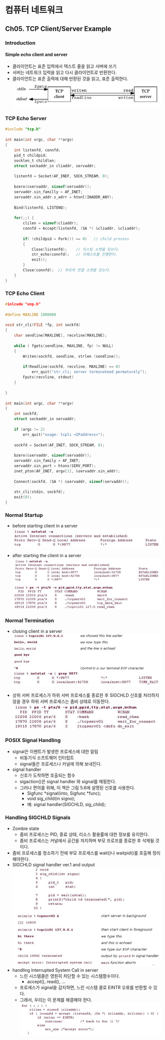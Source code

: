 # 컴퓨터 네트워크
## Ch05. TCP Client/Server Example
### Introduction
#### Simple echo client and server
- 클라이언트는 표준 입력에서 텍스트 줄을 읽고 서버에 쓰기
- 서버는 네트워크 입력을 읽고 다시 클라이언트로 반환한다.
- 클라이언트는 표준 출력에 대해 반환된 것을 읽고, 표준 출력한다.
![그림1](./그림1.png)

### TCP Echo Server
```C
#include "tcp.h"

int main(int srgc, char **argv)
{
    int listenfd, connfd;
    pid_t childpid;
    socklen_t childlen;
    struct sockaddr_in cliaddr, servaddr;

    listenfd = Socket(AF_INEF, SOCK_STREAM, 0);

    bzero(&servaddr, sizeof(servaddr));
    servaddr.sin_familly = AF_INET;
    servaddr.sin_addr.s_adrr = htonl(INADDR_ANY);

    Bind(listenfd, LISTENQ);

    for(;;) {
        clilen = sizeof(cliaddr);
        connfd = Accept(listenfd, (SA *) &cliaddr, &cliaddr);

        if( (childpid = Fork()) == 0)   // child process
        {
            Close(listenfd);    // 리스팅 소켓을 닫는다.
            str_echo(connfd);   // 리퀘스트를 진행한다.
            exit();
        }
        Close(connfd);  // 부모의 연결 소켓을 닫는다.
    }
}
```

### TCP Echo Client
```c
#inlcude "unp.h"

#define MAXLINE 1000000

void str_cli(FILE *fp, int sockfd)
{
    char sendline[MAXLINE], recvline[MAXLINE];

    while ( fgets(sendline, MAXLINE, fp) != NULL)
    {
        Writen(sockfd, sendline, strlen (sendline));

        if(Readline(sockfd, recvline, MAXLINE) == 0)
            err_quit("str_cli; server terminateed permaturely");
        Fputs(recvline, stdout)
    }
    
}

int main(int argc, char **argv)
{
    int sockfd;
    struct sockaddr_in servaddr;

    if (argc != 2)
        err_quit("usage: tcpli <IPaddress>");
    
    sockfd = Socket(AF_INET, SOCK_STREAM, 0);

    bzero(&servaddr, sizeof(servaddr));
    servaddr.sin_family = AF_INET;
    servaddr.sin_port = htons(SERV_PORT);
    inet_pton(AF_INET, argv[1], &servaddr.sin_addr);

    Connect(sockfd, (SA *) &servaddr, sizeof(servaddr));

    str_cli(stdin, sockfd);
    exit(0);
}
```
### Normal Startup
- before starting client in a server
    ![그림2](./그림2.png)

- after starting the client in a server
    ![그림3](./그림3.png)

### Normal Termination
- closing client in a server
    ![그림4](./그림4.png)

- 상위 서버 프로세스가 하위 서버 프로세스를 종료한 후 SIGCHLD 신호를 처리하지 않을 경우 하위 서버 프로세스는 좀비 상태로 이동한다.
    ![그림5](./그림5.png)

### POSIX Signal Handling
- signal은 이벤트가 발생한 프로세스에 대한 알림
  - 비동기식 소프트웨어 인터럽트
  - signal들은 프로세스나 커널에 의해 보내진다.
- signal handler
  - 신호가 도착하면 호출되는 함수
  - sigaction()은 signal handler 와 signal를 매핑한다.
  - 그러나 편의를 위해, 이 책은 그림 5.6에 설명된 신호를 사용한다.
    - Sigfunc *signal(into, Sigfunc *func);
    - void sig_child(in signo);
    - 예: signal handler(SIGCHLD, sig_child);

### Handling SIGCHLD Signals
- Zombie state
  - 좀비 프로세스는 PID, 종료 상태, 리소스 활용률에 대한 정보를 유지한다.
  - 좀비 프로세스는 커널에서 공간을 차지하며 부모 프로프를 종료한 후 삭제될 것이다.
- 좀비 프로세스를 청소하기 전에 부모 프로세스를 wait()나 waitpid()를 호출해 정리해야한다.
- SIGCHLD signal handler ver.1 and output
    ![그림6](./그림6.png)
- handling Interrupted System Call in server
  - 느린 시스템콜은 영원히 차단할 수 있는 시스템함수이다.
    - accept(), read(), ...
  - 프로세스가 signal을 감지하면, 느린 시스템 콜로 EINTR 오류를 반환할 수 있다.
  - 그래서, 우리는 이 문제를 해결해야 한다.
    ![그림7](./그림7.png)
  